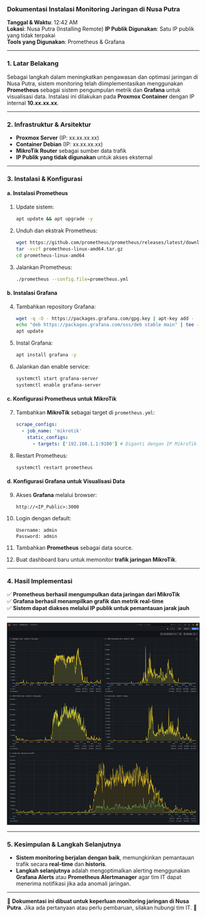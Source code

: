 ### **Dokumentasi Instalasi Monitoring Jaringan di Nusa Putra**

**Tanggal & Waktu**: 12:42 AM  
**Lokasi**: Nusa Putra (Installing Remote)
**IP Publik Digunakan**: Satu IP publik yang tidak terpakai  
**Tools yang Digunakan**: Prometheus & Grafana

---

### **1. Latar Belakang**

Sebagai langkah dalam meningkatkan pengawasan dan optimasi jaringan di Nusa Putra, sistem monitoring telah diimplementasikan menggunakan **Prometheus** sebagai sistem pengumpulan metrik dan **Grafana** untuk visualisasi data. Instalasi ini dilakukan pada **Proxmox Container** dengan IP internal **10.xx.xx.xx**.

---

### **2. Infrastruktur & Arsitektur**

- **Proxmox Server** (IP: xx.xx.xx.xx)
- **Container Debian** (IP: xx.xx.xx.xx)
- **MikroTik Router** sebagai sumber data trafik
- **IP Publik yang tidak digunakan** untuk akses eksternal

---

### **3. Instalasi & Konfigurasi**

#### **a. Instalasi Prometheus**

1. Update sistem:
    
    ```bash
    apt update && apt upgrade -y
    ```
    
2. Unduh dan ekstrak Prometheus:
    
    ```bash
    wget https://github.com/prometheus/prometheus/releases/latest/download/prometheus-linux-amd64.tar.gz
    tar -xvzf prometheus-linux-amd64.tar.gz
    cd prometheus-linux-amd64
    ```
    
3. Jalankan Prometheus:
    
    ```bash
    ./prometheus --config.file=prometheus.yml
    ```
    

#### **b. Instalasi Grafana**

4. Tambahkan repository Grafana:
    
    ```bash
    wget -q -O - https://packages.grafana.com/gpg.key | apt-key add -
    echo "deb https://packages.grafana.com/oss/deb stable main" | tee -a /etc/apt/sources.list.d/grafana.list
    apt update
    ```
    
5. Instal Grafana:
    
    ```bash
    apt install grafana -y
    ```
    
6. Jalankan dan enable service:
    
    ```bash
    systemctl start grafana-server
    systemctl enable grafana-server
    ```
    

#### **c. Konfigurasi Prometheus untuk MikroTik**

7. Tambahkan **MikroTik** sebagai target di `prometheus.yml`:
    
    ```yaml
    scrape_configs:
      - job_name: 'mikrotik'
        static_configs:
          - targets: ['192.168.1.1:9100'] # Diganti dengan IP MikroTik
    ```
    
8. Restart Prometheus:
    
    ```bash
    systemctl restart prometheus
    ```
    

#### **d. Konfigurasi Grafana untuk Visualisasi Data**

9. Akses **Grafana** melalui browser:
    
    ```
    http://<IP_Public>:3000
    ```
    
10. Login dengan default:
    
    ```
    Username: admin  
    Password: admin  
    ```
    
11. Tambahkan **Prometheus** sebagai data source.
12. Buat dashboard baru untuk memonitor **trafik jaringan MikroTik**.

---

### **4. Hasil Implementasi**

✅ **Prometheus berhasil mengumpulkan data jaringan dari MikroTik**  
✅ **Grafana berhasil menampilkan grafik dan metrik real-time**  
✅ **Sistem dapat diakses melalui IP publik untuk pemantauan jarak jauh**

---

![Realtime Data Source](/img/Grafana.png)

--- 

### **5. Kesimpulan & Langkah Selanjutnya**

- **Sistem monitoring berjalan dengan baik**, memungkinkan pemantauan trafik secara **real-time** dan **historis**.
- **Langkah selanjutnya** adalah mengoptimalkan alerting menggunakan **Grafana Alerts** atau **Prometheus Alertmanager** agar tim IT dapat menerima notifikasi jika ada anomali jaringan.

---

📌 **Dokumentasi ini dibuat untuk keperluan monitoring jaringan di Nusa Putra**. Jika ada pertanyaan atau perlu pembaruan, silakan hubungi tim IT. 🚀